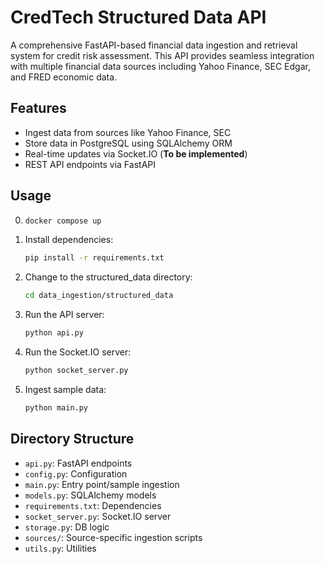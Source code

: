 # CredTech Structured Data API

A comprehensive FastAPI-based financial data ingestion and retrieval system for credit risk assessment. This API provides seamless integration with multiple financial data sources including Yahoo Finance, SEC Edgar, and FRED economic data.

## Features
- Ingest data from sources like Yahoo Finance, SEC
- Store data in PostgreSQL using SQLAlchemy ORM
- Real-time updates via Socket.IO (**To be implemented**)
- REST API endpoints via FastAPI

## Usage
0. ```bash
   docker compose up
   ```
1. Install dependencies:
   ```bash
   pip install -r requirements.txt
   ```
2. Change to the structured_data directory:
   ```bash
   cd data_ingestion/structured_data
   ```

3. Run the API server:
   ```bash
   python api.py
   ```
4. Run the Socket.IO server: 
   ```bash
   python socket_server.py
   ```
5. Ingest sample data:
   ```bash
   python main.py
   ```


## Directory Structure
- `api.py`: FastAPI endpoints
- `config.py`: Configuration
- `main.py`: Entry point/sample ingestion
- `models.py`: SQLAlchemy models
- `requirements.txt`: Dependencies
- `socket_server.py`: Socket.IO server
- `storage.py`: DB logic
- `sources/`: Source-specific ingestion scripts
- `utils.py`: Utilities
